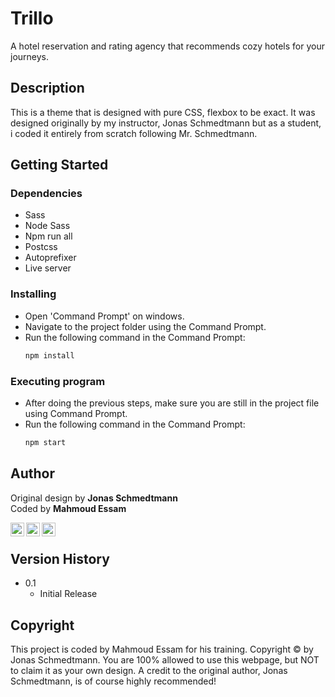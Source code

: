 # Trillo

A hotel reservation and rating agency that recommends cozy hotels for your journeys.

## Description

This is a theme that is designed with pure CSS, flexbox to be exact. It was designed originally by my instructor, Jonas Schmedtmann but as a student, i coded it entirely from scratch following Mr. Schmedtmann.

## Getting Started

### Dependencies

* Sass
* Node Sass
* Npm run all
* Postcss
* Autoprefixer
* Live server

### Installing

* Open 'Command Prompt' on windows.
* Navigate to the project folder using the Command Prompt.
* Run the following command in the Command Prompt:
    ```css
    npm install
    ```

### Executing program

* After doing the previous steps, make sure you are still in the project file using Command Prompt.
* Run the following command in the Command Prompt:
    ```css
    npm start
    ```



## Author
Original design by **Jonas Schmedtmann**
<br />
Coded by **Mahmoud Essam**
<br />

[<img align="left" alt="codeSTACKr | Twitter" width="22px" src="https://cdn.jsdelivr.net/npm/simple-icons@v3/icons/twitter.svg" />][twitter]
[<img align="left" alt="codeSTACKr | LinkedIn" width="22px" src="https://cdn.jsdelivr.net/npm/simple-icons@v3/icons/linkedin.svg" />][linkedin]
[<img align="left" alt="codeSTACKr | LinkedIn" width="22px" src="https://cdn.jsdelivr.net/npm/simple-icons@v3/icons/facebook.svg" />][facebook]
<br />

## Version History


* 0.1
    * Initial Release

## Copyright

This project is coded by Mahmoud Essam for his training. Copyright © by Jonas Schmedtmann. You are 100% allowed to use this webpage, but NOT to claim it as your own design. A credit to the original author, Jonas Schmedtmann, is of course highly recommended!

[twitter]: https://twitter.com/Mahmoud_essam9
[linkedin]: https://www.linkedin.com/in/mahmoud-essam-569a9b1b0/
[facebook]: https://www.facebook.com/profile.php?id=100006483635948